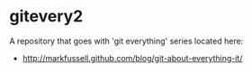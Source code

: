 gitevery2
=========

A repository that goes with 'git everything' series located here: 

   * http://markfussell.github.com/blog/git-about-everything-it/
